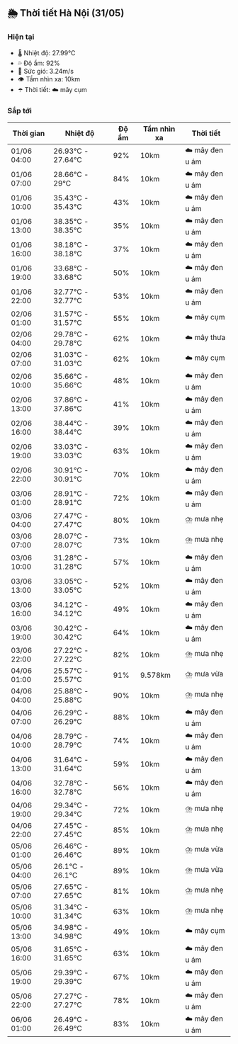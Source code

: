 ## 🌦️ Thời tiết Hà Nội (31/05)

### Hiện tại

- 🌡️ Nhiệt độ: 27.99℃
- 💦 Độ ẩm: 92%
- 💨 Sức gió: 3.24m/s
- 👁️ Tầm nhìn xa: 10km
- ☂️ Thời tiết: ☁️ mây cụm

### Sắp tới

| Thời gian | Nhiệt độ | Độ ẩm | Tầm nhìn xa | Thời tiết |
| --- | --- | --- | --- | --- |
| 01/06 04:00 | 26.93℃ - 27.64℃ | 92% | 10km | ☁️ mây đen u ám |
| 01/06 07:00 | 28.66℃ - 29℃ | 84% | 10km | ☁️ mây đen u ám |
| 01/06 10:00 | 35.43℃ - 35.43℃ | 43% | 10km | ☁️ mây đen u ám |
| 01/06 13:00 | 38.35℃ - 38.35℃ | 35% | 10km | ☁️ mây đen u ám |
| 01/06 16:00 | 38.18℃ - 38.18℃ | 37% | 10km | ☁️ mây đen u ám |
| 01/06 19:00 | 33.68℃ - 33.68℃ | 50% | 10km | ☁️ mây đen u ám |
| 01/06 22:00 | 32.77℃ - 32.77℃ | 53% | 10km | ☁️ mây đen u ám |
| 02/06 01:00 | 31.57℃ - 31.57℃ | 55% | 10km | ☁️ mây cụm |
| 02/06 04:00 | 29.78℃ - 29.78℃ | 62% | 10km | ☁️ mây thưa |
| 02/06 07:00 | 31.03℃ - 31.03℃ | 62% | 10km | ☁️ mây cụm |
| 02/06 10:00 | 35.66℃ - 35.66℃ | 48% | 10km | ☁️ mây đen u ám |
| 02/06 13:00 | 37.86℃ - 37.86℃ | 41% | 10km | ☁️ mây đen u ám |
| 02/06 16:00 | 38.44℃ - 38.44℃ | 39% | 10km | ☁️ mây đen u ám |
| 02/06 19:00 | 33.03℃ - 33.03℃ | 63% | 10km | ☁️ mây đen u ám |
| 02/06 22:00 | 30.91℃ - 30.91℃ | 70% | 10km | ☁️ mây đen u ám |
| 03/06 01:00 | 28.91℃ - 28.91℃ | 72% | 10km | ☁️ mây đen u ám |
| 03/06 04:00 | 27.47℃ - 27.47℃ | 80% | 10km | ⛈️ mưa nhẹ |
| 03/06 07:00 | 28.07℃ - 28.07℃ | 73% | 10km | ⛈️ mưa nhẹ |
| 03/06 10:00 | 31.28℃ - 31.28℃ | 57% | 10km | ☁️ mây đen u ám |
| 03/06 13:00 | 33.05℃ - 33.05℃ | 52% | 10km | ☁️ mây đen u ám |
| 03/06 16:00 | 34.12℃ - 34.12℃ | 49% | 10km | ☁️ mây đen u ám |
| 03/06 19:00 | 30.42℃ - 30.42℃ | 64% | 10km | ☁️ mây đen u ám |
| 03/06 22:00 | 27.22℃ - 27.22℃ | 82% | 10km | ⛈️ mưa nhẹ |
| 04/06 01:00 | 25.57℃ - 25.57℃ | 91% | 9.578km | ⛈️ mưa vừa |
| 04/06 04:00 | 25.88℃ - 25.88℃ | 90% | 10km | ⛈️ mưa nhẹ |
| 04/06 07:00 | 26.29℃ - 26.29℃ | 88% | 10km | ☁️ mây đen u ám |
| 04/06 10:00 | 28.79℃ - 28.79℃ | 74% | 10km | ☁️ mây đen u ám |
| 04/06 13:00 | 31.64℃ - 31.64℃ | 59% | 10km | ☁️ mây đen u ám |
| 04/06 16:00 | 32.78℃ - 32.78℃ | 56% | 10km | ☁️ mây đen u ám |
| 04/06 19:00 | 29.34℃ - 29.34℃ | 72% | 10km | ⛈️ mưa nhẹ |
| 04/06 22:00 | 27.45℃ - 27.45℃ | 85% | 10km | ⛈️ mưa nhẹ |
| 05/06 01:00 | 26.46℃ - 26.46℃ | 89% | 10km | ⛈️ mưa vừa |
| 05/06 04:00 | 26.1℃ - 26.1℃ | 89% | 10km | ⛈️ mưa vừa |
| 05/06 07:00 | 27.65℃ - 27.65℃ | 81% | 10km | ⛈️ mưa nhẹ |
| 05/06 10:00 | 31.34℃ - 31.34℃ | 63% | 10km | ⛈️ mưa nhẹ |
| 05/06 13:00 | 34.98℃ - 34.98℃ | 49% | 10km | ☁️ mây cụm |
| 05/06 16:00 | 31.65℃ - 31.65℃ | 63% | 10km | ☁️ mây đen u ám |
| 05/06 19:00 | 29.39℃ - 29.39℃ | 67% | 10km | ☁️ mây đen u ám |
| 05/06 22:00 | 27.27℃ - 27.27℃ | 78% | 10km | ☁️ mây đen u ám |
| 06/06 01:00 | 26.49℃ - 26.49℃ | 83% | 10km | ☁️ mây đen u ám |
